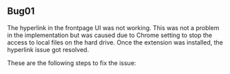 ## Bug01

The hyperlink in the frontpage UI was not working. This was not a problem in the implementation but was caused due to Chrome setting to stop the access to local files on the hard drive. Once the extension was installed, the hyperlink issue got resolved.

These are the following steps to fix the issue: